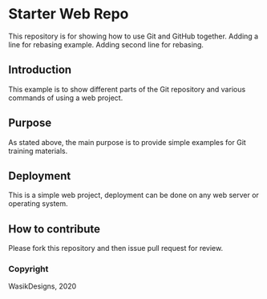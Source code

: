 # Starter Web Repo

This repository is for showing how to use Git and GitHub together. Adding a line for rebasing example. Adding second line for rebasing.

## Introduction

This example is to show different parts of the Git repository and various commands of using a web project.

## Purpose

As stated above, the main purpose is to provide simple examples for Git training materials.

## Deployment

This is a simple web project, deployment can be done on any web server or operating system.

## How to contribute

Please fork this repository and then issue pull request for review.

### Copyright

WasikDesigns, 2020